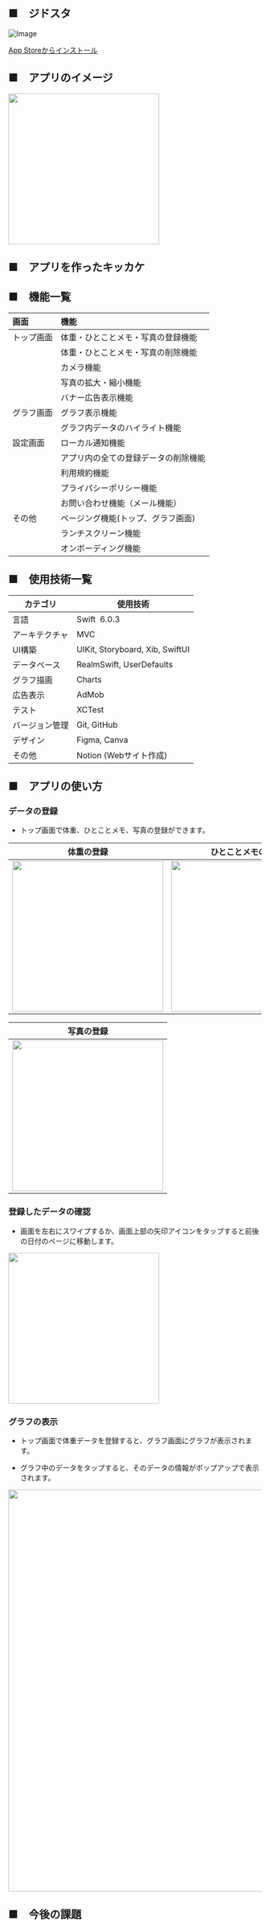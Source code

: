 ## ■　ジドスタ

  
![Image](https://github.com/user-attachments/assets/be81e459-d1ca-4ff6-afc2-63187e65d9bd)


[App Storeからインストール](https://itunes.apple.com/jp/app/id6741679575?mt=8"アプリページ")

## ■　アプリのイメージ


<img src="https://github.com/user-attachments/assets/be007de9-9c89-4778-8b6e-f4906c6a4399" width="300px">


## ■　アプリを作ったキッカケ

## ■　機能一覧

| 画面    | 機能                 |
|:----- |:------------------ |
| トップ画面 | 体重・ひとことメモ・写真の登録機能  |
|       | 体重・ひとことメモ・写真の削除機能  |
|       | カメラ機能              |
|       | 写真の拡大・縮小機能         |
|       | バナー広告表示機能          |
| グラフ画面 | グラフ表示機能            |
|       | グラフ内データのハイライト機能    |
| 設定画面  | ローカル通知機能           |
|       | アプリ内の全ての登録データの削除機能 |
|       | 利用規約機能             |
|       | プライパシーポリシー機能       |
|       | お問い合わせ機能（メール機能）    |
| その他   | ページング機能(トップ、グラフ画面) |
|       | ランチスクリーン機能         |
|       | オンボーディング機能         |

## ■　使用技術一覧

| カテゴリ    | 使用技術                            |
| ------- | ------------------------------- |
| 言語      | Swift  6.0.3                    |
| アーキテクチャ | MVC                             |
| UI構築    | UIKit, Storyboard, Xib, SwiftUI |
| データベース  | RealmSwift, UserDefaults        |
| グラフ描画   | Charts                          |
| 広告表示    | AdMob                           |
| テスト     | XCTest                          |
| バージョン管理 | Git, GitHub                     |
| デザイン    | Figma, Canva                    |
| その他     | Notion (Webサイト作成)               |

## ■　アプリの使い方

### データの登録

- トップ画面で体重、ひとことメモ、写真の登録ができます。


| 体重の登録                                                                                         | ひとことメモの登録                                                                                      |
| ------------------------------------------------------------------------------------------------ | ----------------------------------------------------------------------------------------------------- | 
|<img src="https://github.com/user-attachments/assets/54a52df8-fb25-45d8-bbf7-e86c5b5f0751" width="300px">| <img src="https://github.com/user-attachments/assets/b6b19b61-206f-4277-8c47-3f305652b6d6" width="300px">|


|写真の登録|
|--------|
|<img src="https://github.com/user-attachments/assets/4e6bb3e0-1389-4433-9fa2-a7419e261ccd" width="300px">|


### 登録したデータの確認

- 画面を左右にスワイプするか、画面上部の矢印アイコンをタップすると前後の日付のページに移動します。

<img src="https://github.com/user-attachments/assets/57d2e8ba-a01d-4574-99b9-18bb235a4fe2" width="300px">


### グラフの表示

- トップ画面で体重データを登録すると、グラフ画面にグラフが表示されます。

- グラフ中のデータをタップすると、そのデータの情報がポップアップで表示されます。
<img src="https://github.com/user-attachments/assets/a3dd946b-dcca-4465-8c7b-9ff17a7a7f1f" width="800px">


## ■　今後の課題

